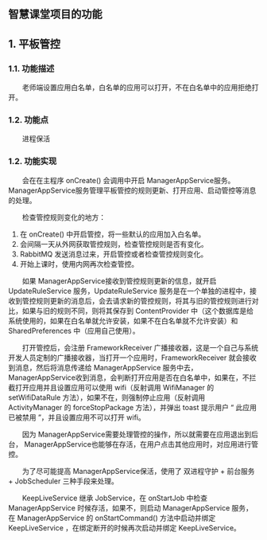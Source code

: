## 智慧课堂项目的功能

## 1. 平板管控

### 1.1. 功能描述

　　老师端设置应用白名单，白名单的应用可以打开，不在白名单中的应用拒绝打开。

### 1.2. 功能点

　　进程保活

### 1.2. 功能实现

　　会在在主程序 onCreate() 会调用中开启 ManagerAppService服务。ManagerAppService服务管理平板管控的规则更新、打开应用、启动管控等消息的处理。

　　检查管控规则变化的地方：

1. 在 onCreate() 中开启管控，将一些默认的应用加入白名单。
2. 会间隔一天从外网获取管控规则，检查管控规则是否有变化。
3. RabbitMQ 发送消息过来，开启管控或者检查管控规则变化。
4. 开始上课时，使用内网再次检查管控。

　　如果 ManagerAppService接收到管控规则更新的信息，就开启 UpdateRuleService 服务，UpdateRuleService 服务是在一个单独的进程中，接收到管控规则更新的消息后，会去请求新的管控规则，将其与旧的管控规则进行对比，如果与旧的规则不同，则将其保存到 ContentProvider 中（这个数据库是给系统使用的，如果在白名单就允许安装，如果不在白名单就不允许安装）和 SharedPreferences 中（应用自己使用）。

　　打开管控后，会注册 FrameworkReceiver 广播接收器，这是一个自己与系统开发人员定制的广播接收器，当打开一个应用时，FrameworkReceiver 就会接收到消息，然后将消息传递给 ManagerAppService 服务中去，ManagerAppService收到消息，会判断打开应用是否在白名单中，如果在，不拦截打开应用并且设置应用可以使用 wifi（反射调用 WifiManager 的 setWifiDataRule 方法），如果不在，则强制停止应用（反射调用 ActivityManager 的 forceStopPackage 方法），并弹出 toast 提示用户 “ 此应用已被禁用 ”，并且设置应用不可以打开 wifi。

　　因为 ManagerAppService需要处理管控的操作，所以就需要在应用退出到后台， ManagerAppService也能够在存活，在用户点击其他应用时，对应用进行管控。

　　为了尽可能提高 ManagerAppService保活，使用了 双进程守护 + 前台服务 + JobScheduler 三种手段来处理。

　　KeepLiveService 继承 JobService，在 onStartJob 中检查 ManagerAppService 时候存活，如果不，则启动 ManagerAppService 服务，在 ManagerAppService 的 onStartCommand() 方法中启动并绑定 KeepLiveService ，在绑定断开的时候再次启动并绑定 KeepLiveService。